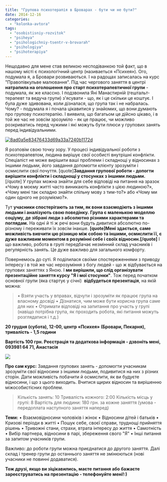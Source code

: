 ```yaml
---
title: "Групова психотерапія в Броварах - бути чи не бути?"
date: 2014-12-16
categories: 
  - "kolonka-avtora"
tags: 
  - "osobistisniy-rozvitok"
  - "psiheya"
  - "psihologichniy-tsentr-v-brovarah"
  - "psihologiya"
  - "psihoterapiya"
---
```


Нещодавно для мене став великою несподіванкою той факт, що в нашому місті є психологічний центр (називаеться «Психея»). Ого, подумала я, а Бровари розвиваються. І на радощах записалась на курс "Правопівкульве малювання". Під час чергового заняття в центрі **натрапила на оголошення про старт психотерапевтичної групи** \- подумала, як же классно. І подзвонила Яні Манастирній (гештальт-терапевт та ведуча групи) з'ясувати - що, як і це скільки це коштує. І була дуже здивована, коли дізналася, що група так і не набралась. Чому? - подумала я і почала цікавитися у знайомих, що вони думають про групову психотерапію. І виявила, що багатьом це дійсно цікаво, і в той же час не зовсім зрозуміло - як це працює, чи можливо розкриватись перед чужими і які можуть бути плюси у групових занять перед індивідуальними.

[![8ad0a5e83476433d69a33a7240b1172d](https://mpz.brovary.org/wp-content/uploads/2014/12/8ad0a5e83476433d69a33a7240b1172d.jpg)](https://mpz.brovary.org/wp-content/uploads/2014/12/8ad0a5e83476433d69a33a7240b1172d.jpg)

Я розповім свою точку зору. У процесі індивідуальної роботи з психотерапевтом, людина вирішує свої особисті внутрішні конфлікти. Спеціаліст не може вирішити ваші проблеми і складнощі у відносинах з іншими людьми, його завдання допомогти клієнту зрозуміти і осмислити свої почуття. \[quote\]**Завдання групової роботи - допогти вирішити конфлікти і складнощі у стосунках з іншими людьми.**\[/quote\] У групах можна знайти для себе відповіді на питання на зразок «Чому в моєму житті часто виникають конфлікти з цією людиною?», «Чому мені так складно знайти спільну мову з тим-то?» або «Чому ми один одного не розуміємо?».

Тут **учасники спостерігають за тим, як вони взаємодіють з іншими людьми і аналізують свою поведінку.** **Група є маленькою моделлю соціуму, де зібрані люди з абсолютно різними характерами та поглядам.** На одні й ті ж речі вони будуть дивитися абсолютно по-різному і переживати їх зовсім інакше. **\[quote\]Мені здається, саме можливість вивчити цю різницю між собою та іншими, осмислити її, є дуже важливим моментом в розумінні себе і своїх відносин.\[/quote\]** І що важливо, робота в групі передбачає незмінний склад учасників і регулярність занять. Це дуже важливо для загального комфорту.

Повернемось до суті. Я поділилася своїми спостереженнями з приводу інтересу і в той же час нерозуміння з богу людей - що ж відбувається на групових заняттях з Яною. І **ми вирішили, що слід організувати презентаційне заняття курсу "Я і мої стосунки"**. Тож перед початком основної групи (яка стартує у січні)  **відбудеться презентація**, на якій можна:

> • Взяти участь у вправах, відчути і зрозуміти як працює група на власному досвіді • Дізнатися, чим може бути корисна група саме для них • Отримати відповіді на запитання про участь у групі (навіщо потрібна група, як проходить робота, які питання можуть розглядатися і т.д.)

**20 грудня (субота), 12-00, центр «Психея» (Бровари, Пекарня), тривалість - 1,5 години**

**Вартість 100 грн. Реєстрація та додаткова інформація - дзвоніть мені, 093981 64 71, Анастасія**

![](https://fbcdn-sphotos-a-a.akamaihd.net/hphotos-ak-xap1/v/t1.0-9/10849919_774372209266232_1416472959385286666_n.jpg?oh=19021c15ca1cce680235937f33ac9efa&oe=5546EEAB&__gda__=1426355063_2ab7347e348ae89daf203266b35816a4)

**Про сам курс:** Завдання групових занять - допомогти учасникам зрозуміти свої відносини з іншими людьми, подивитися на них з різних сторін. Дати можливість побачити й осмислити, як ви будуєте відносини, і що з цього виходить. Вчитися щирих відносин та вирішенню міжособистісних проблем.

> Кількість занять: 10 Тривалість кожного: 2:00 Кількість місць у групі: 8 Вартість для людини: 180 грн. за кожне заняття (умова - передоплата наступного заняття наперед)

**Теми:** • Взаємовідносини чоловіків і жінок • Відносини дітей і батьків • Кризові періоди в житті • Пошук себе, своєї справи, труднощі прийняття рішень • Тривожні стани, страхи, втрата інтересу до життя • Самотність • Вибір партнера, відносини в парі, збереження свого "Я" • Інші питання за запитом учасників групи.

Важливо: до роботи групи можна приєднатися до другого заняття. Далі склад і тренер групи до останнього заняття не змінюються (нові учасники не повинні додаватися).

**Тож друзі, якщо ви зіцікавились, маєте питання або бажаєте зареєструватись на презентацію - телефонуйте мені!:)**
